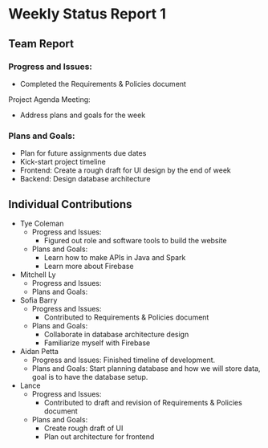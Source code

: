 # Weekly Status Report 1

## Team Report

### Progress and Issues:
* Completed the Requirements & Policies document

Project Agenda Meeting:
* Address plans and goals for the week


### Plans and Goals:

* Plan for future assignments due dates
* Kick-start project timeline
* Frontend: Create a rough draft for UI design by the end of week
* Backend: Design database architecture

## Individual Contributions

* Tye Coleman
  * Progress and Issues:
    - Figured out role and software tools to build the website
  * Plans and Goals:
    - Learn how to make APIs in Java and Spark
    - Learn more about Firebase
* Mitchell Ly
    * Progress and Issues:
    * Plans and Goals:
* Sofia Barry
    * Progress and Issues:
      -  Contributed to Requirements & Policies document
    * Plans and Goals:
      -  Collaborate in database architecture design
      -  Familiarize myself with Firebase 
* Aidan Petta
    * Progress and Issues: Finished timeline of development.
    * Plans and Goals: Start planning database and how we will store data, goal is to have the database setup.
* Lance
    * Progress and Issues:
      -  Contributed to draft and revision of Requirements & Policies document
    * Plans and Goals:
      -  Create rough draft of UI
      -  Plan out architecture for frontend

